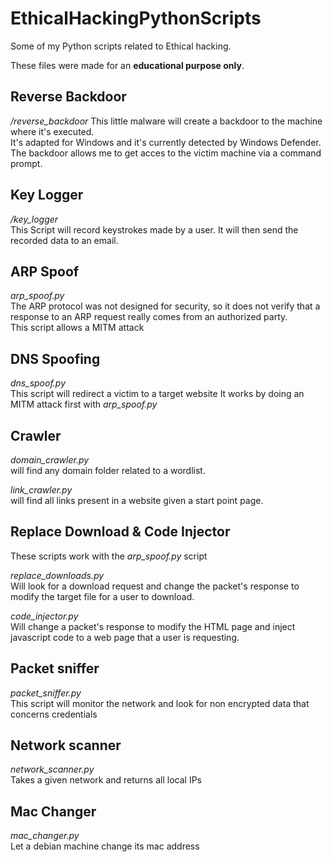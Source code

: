 # EthicalHackingPythonScripts
Some of my Python scripts related to Ethical hacking.

These files were made for an **educational purpose only**.

## Reverse Backdoor
*/reverse_backdoor*
This little malware will create a backdoor to the machine where it's executed.  
It's adapted for Windows and it's currently detected by Windows Defender.
The backdoor allows me to get acces to the victim machine via a command prompt.

## Key Logger
*/key_logger*  
This Script will record keystrokes made by a user.
It will then send the recorded data to an email.

## ARP Spoof
*arp_spoof.py*  
The ARP protocol was not designed for security,
so it does not verify that a response to an ARP request really comes from an authorized party.  
This script allows a MITM attack

## DNS Spoofing
*dns_spoof.py*  
This script will redirect a victim to a target website
It works by doing an MITM attack first with *arp_spoof.py*

## Crawler
*domain_crawler.py*  
will find any domain folder related to a wordlist.

*link_crawler.py*   
will find all links present in a website given a start point page.  

## Replace Download & Code Injector
These scripts work with the *arp_spoof.py* script

*replace_downloads.py*  
Will look for a download request and change the packet's response to modify the target file for a user to download.

*code_injector.py*  
Will change a packet's response to modify the HTML page and inject javascript code to a web page that a user is requesting.

## Packet sniffer
*packet_sniffer.py*  
This script will monitor the network and look for non encrypted data that concerns credentials

## Network scanner
*network_scanner.py*  
Takes a given network and returns all local IPs

## Mac Changer
*mac_changer.py*  
Let a debian machine change its mac address
